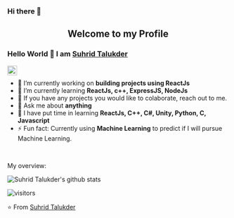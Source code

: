 ### Hi there 👋
<p align="center">
 <h2 align="center">Welcome to my Profile</h2>
</p>

### Hello World 👋 I am [Suhrid Talukder](https://github.com/Suhrid-Talukder333)

<a href="https://www.linkedin.com/in/suhrid-talukder-580a891a5/">
  <img align="left" alt="SuhridTalukder LinkedIn" width="22px" src="https://cdn.jsdelivr.net/npm/simple-icons@v3/icons/linkedin.svg" />
</a>

<div>
  
<br />
<p>

- 🔭 I’m currently working on **building projects using ReactJs**
- 🌱 I’m currently learning **ReactJs, c++, ExpressJS, NodeJs**
- 👯 If you have any projects you would like to colaborate, reach out to me.
- 💬 Ask me about **anything**
- 💬 I have put time in learning **ReactJs, C++, C#, Unity, Python, C, Javascript**
- ⚡ Fun fact: Currently using **Machine Learning** to predict if I will pursue Machine Learning.

</h4>
</div>

<br />

<div><p>My overview: </p></div>

![Suhrid Talukder's github stats](https://github-readme-stats.vercel.app/api?username=Suhrid-Talukder333&show_icons=true)
<br />

<!-- Optional Visitors badge: -->
![visitors](https://visitor-badge.laobi.icu/badge?page_id=Suhrid-Talukder333.Suhrid-Talukder333)

⭐️ From [Suhrid Talukder](https://github.com/Suhrid-Talukder333/Suhrid-Talukder333) 

<br />
